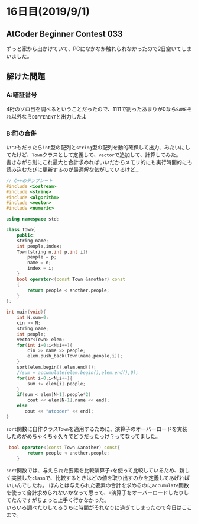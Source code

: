 # 16日目(2019/9/1)
## AtCoder Beginner Contest 033
ずっと家から出かけていて、PCになかなか触れられなかったので2日空いてしまいました。
<!-- 何かあればここに書く -->
## 解けた問題
### A:暗証番号
4桁のゾロ目を調べるということだったので、1111で割ったあまりが0なら`SAME`それ以外なら`DIFFERENT`と出力したよ
<!-- 解説・感想 -->
### B:町の合併
いつもだったら`int`型の配列と`string`型の配列を動的確保して出力、みたいにしてたけど、`Town`クラスとして定義して、`vector`で追加して、計算してみた。  
書きながら別にこれ最大と合計求めればいいだからメモリ的にも実行時間的にも読み込むたびに更新するのが最適解な気がしているけど…  

```cpp
// C++のテンプレート
#include <iostream>
#include <string>
#include <algorithm>
#include <vector>
#include <numeric>

using namespace std;

class Town{
    public:
    string name;
    int people,index;
    Town(string n,int p,int i){
        people = p;
        name = n;
        index = i;
    }
    bool operator<(const Town &another) const
    {
        return people < another.people;
    }
};

int main(void){
    int N,sum=0;
    cin >> N;
    string name;
    int people;
    vector<Town> elem;
    for(int i=0;i<N;i++){
        cin >> name >> people;
        elem.push_back(Town(name,people,i));
    }
    sort(elem.begin(),elem.end());
    //sum = accumulate(elem.begin(),elem.end(),0);
    for(int i=0;i<N;i++){
        sum += elem[i].people;
    }
    if(sum < elem[N-1].people*2)
        cout << elem[N-1].name << endl;
    else
       cout << "atcoder" << endl;
}
```
`sort`関数に自作クラス`Town`を適用するために、演算子のオーバーロードを実装したのがめちゃくちゃ久々でどうだったっけ？ってなってました。  

```cpp
 bool operator<(const Town &another) const{
        return people < another.people;
    }
```

`sort`関数では、与えられた要素を比較演算子`<`を使って比較しているため、新しく実装した`class`で、比較するときはどの値を取り出すのかを定義してあげればいいんでしたね。
ほんとは与えられた要素の合計を求めるのに`accumulate`関数を使って合計求められないかなって思って、`+`演算子をオーバーロードしたりしてたんですがちょっと上手く行かなかった。  
いろいろ調べたりしてるうちに時間がそれなりに過ぎてしまったので今日はここまで。